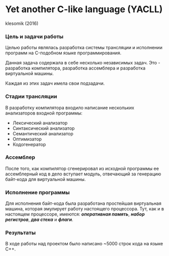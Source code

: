 # Yet another C-like language (YACLL)

klesomik (2016)

### Цель и задачи работы

Целью работы являлась разработка системы трансляции и исполнении программ на C-подобном языке программирования.

Данная задача содержала в себе несколько независимых задач.
Это - разработка компилятора, разработка ассемблера и разработка виртуальной машины.

Каждая из этих задач имела свои подзадачи.

### Стадии трансляции

В разработку компилятора входило написание нескольких анализаторов входной программы:

* Лексический анализатор
* Синтаксический анализатор
* Семантический анализатор
* Оптимизатор
* Кодогенератор

### Ассемблер

После того, как компилятор сгенерировал из исходной программы ее ассемблерный код в дело вступает модуль, отвечающий за генерацию байт-кода для виртуальной машины.

### Исполнение программы

Для исполнения байт-кода была разработана простейшая виртуальная машина, которая эмулирует работу настоящего процессора. Тут, как и в настоящем процессоре, имеются: ***оперативная память***, ***набор регистров***, ***два стека*** и ***флаги***.

### Результаты

В ходе работы над проектом было написано ~5000 строк кода на языке C++.